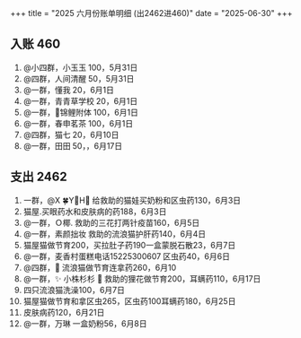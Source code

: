 +++
title = "2025 六月份账单明细 (出2462进460)"
date = "2025-06-30"
+++

## 入账 460
1. @小四群，小玉玉 100，5月31日
2. @四群，人间清醒 50，5月31日
3. @一群，懂我 20，6月1日
4. @一群，青青草学校 20，6月1日
5. @一群，🍄锦鲤附体 100，6月1日
6. @一群，春申茗茶 100，6月1日
7. @四群，猫七 20，6月10日
8. @一群，田田 50，，6月17日

## 支出 2462
1. 一群，@X 🍀Y🥀H🍁 给救助的猫娃买奶粉和区虫药130，6月3日
2. 猫屋.买眼药水和皮肤病的药188，6月3日
3. @一群，Ｏ椰. 救助的三花打两针疫苗160，6月5日
4. @一群，素颜拙妆 救助的流浪猫护肝药140，6月4日
5. 猫屋猫做节育200，买拉肚子药190一盒蒙脱石散23，6月7日
6. @一群，麦香村蛋糕电话15225300607 区虫药40，6月6日
7. @四群，🌈 流浪猫做节育连拿药260，6月10
8. @一群，✨ 小株杉杉 🐬 救助的狸花做节育200，耳螨药110，6月17日
9. 四只流浪猫洗澡100，6月7日
10. 猫屋猫做节育和拿区虫265，区虫药100耳螨药180，6月25日
11. 皮肤病药120，6月21日
12. @一群，万琳 一盒奶粉56，6月8日
